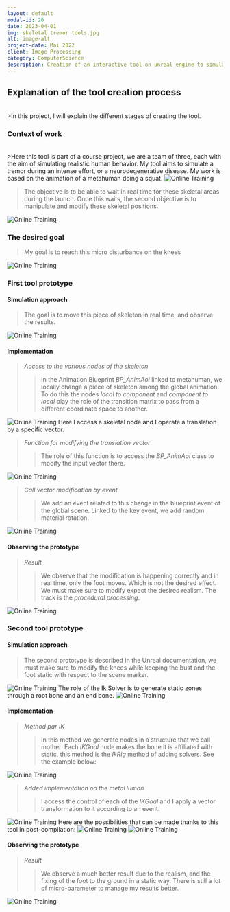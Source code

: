 ```yaml
---
layout: default
modal-id: 20
date: 2023-04-01
img: skeletal tremor tools.jpg
alt: image-alt
project-date: Mai 2022
client: Image Processing
category: ComputerScience
description: Creation of an interactive tool on unreal engine to simulate human skeletal tremor.
---
```

## Explanation of the tool creation process

<br/>
>In this project, I will explain the different stages of creating the tool.
<br/>

### Context of work
<br/>
>Here this tool is part of a course project, we are a team of three, each with the aim of simulating realistic human behavior. My tool aims to simulate a tremor during an intense effort, or a neurodegenerative disease.
My work is based on the animation of a metahuman doing a squat.
<img src = "{{ site.baseurl }}/img/portfolio/v_meta_step1.gif " class = "img-responsive" alt = "Online Training">

>The objective is to be able to wait in real time for these skeletal areas during the launch. Once this waits, the second objective is to manipulate and modify these skeletal positions.

<img src = "{{ site.baseurl }}/img/portfolio/RetargetMan.png " class = "img-responsive" alt = "Online Training">

### The desired goal
> My goal is to reach this micro disturbance on the knees
<img src = "{{ site.baseurl }}/img/portfolio/distor.gif " class = "img-responsive" alt = "Online Training">

### First tool prototype
#### Simulation approach
>The goal is to move this piece of skeleton in real time, and observe the results.
<img src = "{{ site.baseurl }}/img/portfolio/first_idea.jpg " class = "img-responsive" alt = "Online Training">

#### Implementation
>_Access to the various nodes of the skeleton_
>>In the Animation Blueprint _BP_AnimAoi_ linked to metahuman, we locally change a piece of skeleton among the global animation.
To do this the nodes _local to component_ and _component to local_ play the role of the transition matrix to pass from a different coordinate space to another.
<img src = "{{ site.baseurl }}/img/portfolio/blue_print_change_rotation_of_legs.png " class = "img-responsive" alt = "Online Training">
Here I access a skeletal node and I operate a translation by a specific vector.

>_Function for modifying the translation vector_
>> The role of this function is to access the _BP_AnimAoi_ class to modify the input vector there.
<img src = "{{ site.baseurl }}/img/portfolio/function_of_meta_human_to_chnage_variable_of_degree.png " class = "img-responsive" alt = "Online Training">

>_Call vector modification by event_
>> We add an event related to this change in the blueprint event of the global scene. Linked to the key event, we add random material rotation.
<img src = "{{ site.baseurl }}/img/portfolio/change_event_with_key.png " class = "img-responsive" alt = "Online Training">
<br/>

#### Observing the prototype
> _Result_
>>We observe that the modification is happening correctly and in real time, only the foot moves. Which is not the desired effect. We must make sure to modify expect the desired realism. The track is the _procedural processing_.
<img src = "{{ site.baseurl }}/img/portfolio/exemple_transform_bones.gif" class = "img-responsive" alt = "Online Training">

### Second tool prototype
#### Simulation approach
>The second prototype is described in the Unreal documentation, we must make sure to modify the knees while keeping the bust and the foot static with respect to the scene marker.
<img src = "{{ site.baseurl }}/img/portfolio/exemple_pro1.gif " class = "img-responsive" alt = "Online Training">
The role of the Ik Solver is to generate static zones through a root bone and an end bone.
<img src = "{{ site.baseurl }}/img/portfolio/bloc_sk.png" class = "img-responsive" alt = "Online Training">

#### Implementation
>_Method par IK_
>>In this method we generate nodes in a structure that we call mother. Each _IKGoal_ node makes the bone it is affiliated with static, this method is the _IkRig_ method of adding solvers. See the example below:
<img src = "{{ site.baseurl }}/img/portfolio/Pole4.gif" class = "img-responsive" alt = "Online Training">

>_Added implementation on the metaHuman_
>>I access the control of each of the _IKGoal_ and I apply a vector transformation to it according to an event.
<img src = "{{ site.baseurl }}/img/portfolio/procedural_b.png" class = "img-responsive" alt = "Online Training">
Here are the possibilities that can be made thanks to this tool in post-compilation:
<img src = "{{ site.baseurl }}/img/portfolio/articul.gif" class = "img-responsive" alt = "Online Training">
<img src = "{{ site.baseurl }}/img/portfolio/rot.gif" class = "img-responsive" alt = "Online Training">

#### Observing the prototype
> _Result_
>> We observe a much better result due to the realism, and the fixing of the foot to the ground in a static way. There is still a lot of micro-parameter to manage my results better.
<img src = "{{ site.baseurl }}/img/portfolio/resultat_shake.gif" class = "img-responsive" alt = "Online Training">